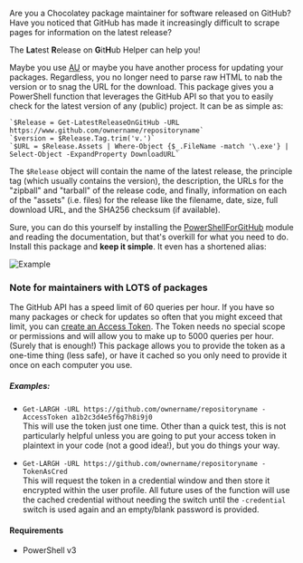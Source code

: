 Are you a Chocolatey package maintainer for software released on GitHub?  Have you noticed that GitHub has made it increasingly difficult to scrape pages for information on the latest release?

The **La**test **R**elease on **G**it**H**ub Helper can help you!  

Maybe you use [AU](https://community.chocolatey.org/packages/au) or maybe you have another process for updating your packages.  Regardless, you no longer need to parse raw HTML to nab the version or to snag the URL for the download.  This package gives you a PowerShell function that leverages the GitHub API so that you to easily check for the latest version of any (public) project.  It can be as simple as:

    `$Release = Get-LatestReleaseOnGitHub -URL https://www.github.com/ownername/repositoryname`
    `$version = $Release.Tag.trim('v.')`
    `$URL = $Release.Assets | Where-Object {$_.FileName -match '\.exe'} | Select-Object -ExpandProperty DownloadURL`

The `$Release` object will contain the name of the latest release, the principle tag (which usually contains the version), the description, the URLs for the "zipball" and "tarball" of the release code, and finally, information on each of the "assets" (i.e. files) for the release like the filename, date, size, full download URL, and the SHA256 checksum (if available).

Sure, you can do this yourself by installing the [PowerShellForGitHub](https://github.com/microsoft/PowerShellForGitHub) module and reading the documentation, but that's overkill for what you need to do.  Install this package and **keep it simple**.  It even has a shortened alias:

![Example](https://cdn.jsdelivr.net/gh/teknowledgist/Chocolatey-packages@51d4fa25c1ed5feff746e4f5870741d8980fdceb/manual/largh/Example.png)

### Note for maintainers with LOTS of packages
The GitHub API has a speed limit of 60 queries per hour.  If you have so many packages or check for updates so often that you might exceed that limit, you can [create an Access Token](https://docs.github.com/en/authentication/keeping-your-account-and-data-secure/creating-a-personal-access-token).  The Token needs no special scope or permissions and will allow you to make up to 5000 queries per hour.  (Surely that is enough!)  This package allows you to provide the token as a one-time thing (less safe), or have it cached so you only need to provide it once on each computer you use.

##### Examples:
* `Get-LARGH -URL https://github.com/ownername/repositoryname -AccessToken a1b2c3d4e5f6g7h8i9j0`  
    This will use the token just one time.  Other than a quick test, this is not particularly helpful unless you are going to put your access token in plaintext in your code (not a good idea!), but you do things your way.

* `Get-LARGH -URL https://github.com/ownername/repositoryname -TokenAsCred`  
    This will request the token in a credential window and then store it encrypted within the user profile.  All future uses of the function will use the cached credential without needing the switch until the `-credential` switch is used again and an empty/blank password is provided. 

#### Requirements
* PowerShell v3